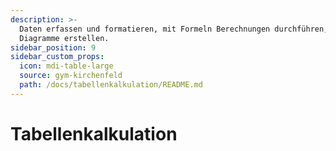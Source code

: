 ```yaml
---
description: >-
  Daten erfassen und formatieren, mit Formeln Berechnungen durchführen, einfache
  Diagramme erstellen.
sidebar_position: 9
sidebar_custom_props:
  icon: mdi-table-large
  source: gym-kirchenfeld
  path: /docs/tabellenkalkulation/README.md
---
```


# Tabellenkalkulation

<FeatureCategories/>
